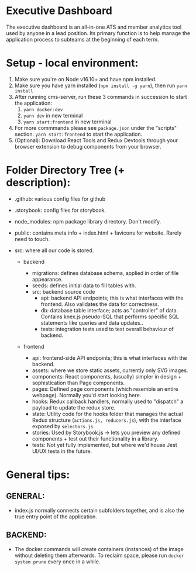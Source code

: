 # Executive Dashboard

The executive dashboard is an all-in-one ATS and member analytics tool used by anyone in a lead position. Its primary function is to help manage the application process to subteams at the beginning of each term.

# Setup - local environment:

<!-- TODO: refactor -->

1. Make sure you're on Node v16.10+ and have npm installed.
2. Make sure you have yarn installed (`npm install -g yarn`), then run `yarn install`
3. After running cms-server, run these 3 commands in succession to start the application:
   1. `yarn docker:dev`
   2. `yarn dev` in new terminal
   3. `yarn start:frontend` in new terminal
4. For more commmands please see `package.json` under the "scripts" section. `yarn start:frontend` to start the application.
5. (Optional): Download React Tools and Redux Devtools through your browser extension to debug components from your browser.

# Folder Directory Tree (+ description):

- .github: various config files for github
- .storybook: config files for storybook.
- node_modules: npm package library directory. Don't modify.
- public: contains meta info + index.html + favicons for website. Rarely need to touch.

- src: where all our code is stored.

  - backend

    - migrations: defines database schema, applied in order of file appearance.
    - seeds: defines initial data to fill tables with.
    - src: backend source code
      - api: backend API endpoints; this is what interfaces with the frontend. Also validates the data for correctness.
      - db: database table interface; acts as "controller" of data. Contains knex.js pseudo-SQL that performs specific SQL statements like queries and data updates..
      - tests: integration tests used to test overall behaviour of backend.

  - frontend
    - api: frontend-side API endpoints; this is what interfaces with the backend.
    - assets: where we store static assets, currently only SVG images.
    - components: React components, (usually) simpler in design + sophistication than Page components.
    - pages: Defined page components (which resemble an entire webpage). Normally you'd start looking here.
    - hooks: Redux callback handlers, normally used to "dispatch" a payload to update the redux store.
    - state: Utility code for the hooks folder that manages the actual Redux structure (`actions.js, reducers.js`), with the interface exposed by `selectors.js`.
    - stories: Used by Storybook.js -> lets you preview any defined components + test out their functionality in a library.
    - tests: Not yet fully implemented, but where we'd house Jest UI/UX tests in the future.

# General tips:

## GENERAL:

- index.js normally connects certain subfolders together, and is also the true entry point of the application.

## BACKEND:

- The docker commands will create containers (instances) of the image without deleting them afterwards. To reclaim space, please run `docker system prune` every once in a while.
